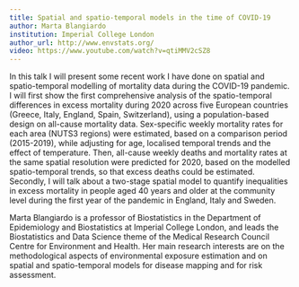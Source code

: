 ```yaml
---
title: Spatial and spatio-temporal models in the time of COVID-19 
author: Marta Blangiardo
institution: Imperial College London
author_url: http://www.envstats.org/
video: https://www.youtube.com/watch?v=qtiMMV2cSZ8
---
```


In this talk I will present some recent work I have done on spatial and spatio-temporal modelling of mortality data during the COVID-19 pandemic.
I will first show the first comprehensive analysis of the spatio-temporal differences in excess mortality during 2020 across five European countries (Greece, Italy, England, Spain, Switzerland), using a population-based design on all-cause mortality data.
Sex-specific weekly mortality rates for each area (NUTS3 regions) were estimated, based on a comparison period (2015-2019), while adjusting for age, localised temporal trends and the effect of temperature. Then, all-cause weekly deaths and mortality rates at the same spatial resolution were predicted for 2020, based on the modelled spatio-temporal trends, so that excess deaths could be estimated.
Secondly, I will talk about a two-stage spatial model to quantify inequalities in excess mortality in people aged 40 years and older at the community level during the first year of the pandemic in England, Italy and Sweden.

Marta Blangiardo is a professor of Biostatistics in the Department of Epidemiology and Biostatistics at Imperial College London, and leads the Biostatistics and Data Science theme of the Medical Research Council Centre for Environment and Health.
Her main research interests are on the methodological aspects of environmental exposure estimation and on spatial and spatio-temporal models for disease mapping and for risk assessment.